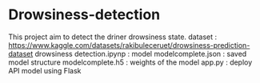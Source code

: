# Drowsiness-detection
This project aim to detect the driner drowsiness state.
dataset : https://www.kaggle.com/datasets/rakibuleceruet/drowsiness-prediction-dataset
drowsiness detection.ipynp : model
modelcomplete.json : saved model structure
modelcomplete.h5 : weights of the model
app.py : deploy API model using Flask
